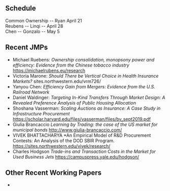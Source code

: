 ## Schedule

Common Ownership -- Ryan April 21   
Reubens -- Linqi -- April 28  
Chen -- Gonzalo -- May 5  



## Recent JMPs

- Michael Ruebens: *Ownership consolidation, monopsony power and efficiency: Evidence from the Chinese tobacco industry* https://michaelrubens.eu/research
- Victoria Marone: *Should There be Vertical Choice in Health Insurance Markets?*  sites.northwestern.edu/vrm726/
- Yanyou Chen: *Efficiency Gain from Mergers: Evidence from the U.S. Railroad Network*
- Daniel Waldinger: *Targeting In-Kind Transfers Through Market Design: A Revealed Preference Analysis of Public Housing Allocation*
- Shoshana Vasserman: *Scaling Auctions as Insurance: A Case Study in Infrastructure Procurement* https://scholar.harvard.edu/files/vasserman/files/bv_sept2019.pdf
- Giulia Brancaccio *Learning by Trading: the case of the US market for municipal bonds* http://www.giulia-brancaccio.com/
- VIVEK BHATTACHARYA *An Empirical Model of R&D Procurement Contests: An Analysis of the DOD SBIR Program. https://sites.northwestern.edu/vivek/research/
- Charles Hodgson *Trade-ins and Transaction Costs in the Market for Used Business Jets* https://campuspress.yale.edu/hodgson/


## Other Recent Working Papers
- 
